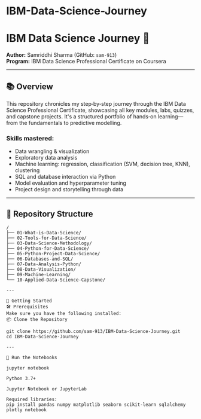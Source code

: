 # IBM-Data-Science-Journey

# IBM Data Science Journey 🚀

**Author:** Samriddhi Sharma (GitHub: `sam‑913`)  
**Program:** IBM Data Science Professional Certificate on Coursera

---

## 📚 Overview

This repository chronicles my step‑by‑step journey through the IBM Data Science Professional Certificate, showcasing all key modules, labs, quizzes, and capstone projects. It's a structured portfolio of hands‑on learning—from the fundamentals to predictive modelling.

### Skills mastered:
- Data wrangling & visualization  
- Exploratory data analysis  
- Machine learning: regression, classification (SVM, decision tree, KNN), clustering  
- SQL and database interaction via Python  
- Model evaluation and hyperparameter tuning  
- Project design and storytelling through data

---

## 📂 Repository Structure

```text
/
├── 01-What-is-Data-Science/
├── 02-Tools-for-Data-Science/
├── 03-Data-Science-Methodology/
├── 04-Python-for-Data-Science/
├── 05-Python-Project-Data-Science/
├── 06-Databases-and-SQL/
├── 07-Data-Analysis-Python/
├── 08-Data-Visualization/
├── 09-Machine-Learning/
└── 10-Applied-Data-Science-Capstone/

---

🚀 Getting Started
🛠️ Prerequisites
Make sure you have the following installed:
📦 Clone the Repository

git clone https://github.com/sam-913/IBM-Data-Science-Journey.git
cd IBM-Data-Science-Journey

---

🚴 Run the Notebooks

jupyter notebook

Python 3.7+

Jupyter Notebook or JupyterLab

Required libraries:
pip install pandas numpy matplotlib seaborn scikit-learn sqlalchemy plotly notebook
